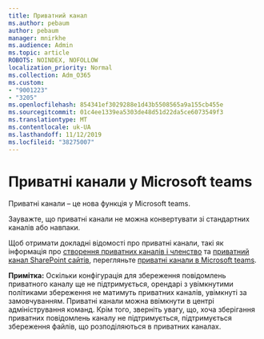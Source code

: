 ```yaml
---
title: Приватний канал
ms.author: pebaum
author: pebaum
manager: mnirkhe
ms.audience: Admin
ms.topic: article
ROBOTS: NOINDEX, NOFOLLOW
localization_priority: Normal
ms.collection: Adm_O365
ms.custom:
- "9001223"
- "3205"
ms.openlocfilehash: 854341ef3029288e1d43b5508565a9a155cb455e
ms.sourcegitcommit: 01c4ee1339ea5303de48d51d22da5ce6073549f3
ms.translationtype: MT
ms.contentlocale: uk-UA
ms.lasthandoff: 11/12/2019
ms.locfileid: "38275007"
---
```

# <a name="private-channels-in-microsoft-teams"></a>Приватні канали у Microsoft teams

Приватні канали – це нова функція у Microsoft teams. 

Зауважте, що приватні канали не можна конвертувати зі стандартних каналів або навпаки.

Щоб отримати докладні відомості про приватні канали, такі як інформація про [створення приватних каналів і членство](https://docs.microsoft.com/MicrosoftTeams/private-channels#private-channel-creation-and-membership) та [приватний канал SharePoint сайтів](https://docs.microsoft.com/MicrosoftTeams/private-channels#private-channel-sharepoint-sites), перегляньте [приватні канали в Microsoft teams](https://docs.microsoft.com/en-us/MicrosoftTeams/private-channels). 

**Примітка:** Оскільки конфігурація для збереження повідомлень приватного каналу ще не підтримується, орендарі з увімкнутими політиками збереження не матимуть приватних каналів, увімкнуті за замовчуванням. Приватні канали можна ввімкнути в центрі адміністрування команд. Крім того, зверніть увагу, що, хоча зберігання приватних повідомлень каналу не підтримується, підтримується збереження файлів, що розподіляються в приватних каналах.
